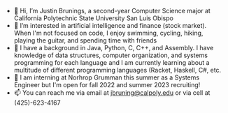 - 👋 Hi, I’m Justin Brunings, a second-year Computer Science major at California Polytechnic State University San Luis Obispo
- 👀 I’m interested in artificial intelligence and finance (stock market). When I'm not focused on code, I enjoy swimming, cycling, hiking, playing the guitar, and spending time with friends
- 🌱 I have a background in Java, Python, C, C++, and Assembly. I have knowledge of data structures, computer organization, and systems programming for each language and I am currently learning about a multitude of different programming languages (Racket, Haskell, C#, etc.
- 💞️ I am interning at Norhrop Grumman this summer as a Systems Engineer but I'm open for fall 2022 and summer 2023 recruiting!
- 📫 You can reach me via email at jbruning@calpoly.edu or via cell at (425)-623-4167

<!---
justbru/justbru is a ✨ special ✨ repository because its `README.md` (this file) appears on your GitHub profile.
You can click the Preview link to take a look at your changes.
--->
